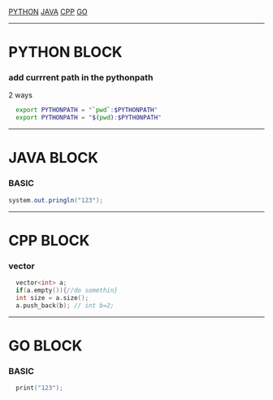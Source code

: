 [PYTHON](#python-block)   [JAVA](#java-block)    [CPP](#cpp-block)    [GO](#go-block)

---

# PYTHON BLOCK

### add currrent path in the pythonpath

2 ways
```bash
  export PYTHONPATH = "`pwd`:$PYTHONPATH"
  export PYTHONPATH = "$(pwd):$PYTHONPATH"
```

---

# JAVA BLOCK

### BASIC

```JAVA
system.out.pringln("123");
```

---

# CPP BLOCK

### vector

```cpp
  vector<int> a;
  if(a.empty()){//do somethin}
  int size = a.size();
  a.push_back(b); // int b=2;
```

---

# GO BLOCK

### BASIC

```cpp
  print("123");
```
